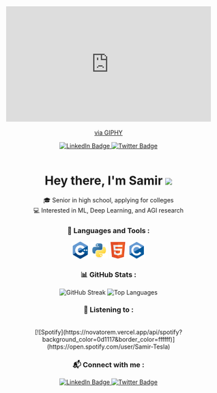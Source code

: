 <!-- Header Section -->
<div align="center">
  <iframe src="https://giphy.com/embed/Q9aBxHn9fTqKs" width="480" height="270" frameBorder="0" class="giphy-embed" allowFullScreen></iframe>
  <p><a href="https://giphy.com/gifs/Q9aBxHn9fTqKs">via GIPHY</a></p>
</div>

<!-- Social Badges Section -->
<div align="center">
  <a href="https://www.linkedin.com/in/samitesla/">
    <img src="https://img.shields.io/badge/LinkedIn-D40000?style=for-the-badge&logo=linkedin&logoColor=black" alt="LinkedIn Badge"/>
  </a>
  <a href="https://twitter.com/samitesla">
    <img src="https://img.shields.io/badge/Twitter-D40000?style=for-the-badge&logo=twitter&logoColor=black" alt="Twitter Badge"/>
  </a>
</div>

<!-- Profile Views Counter -->
<div align="center">
  <img src="https://komarev.com/ghpvc/?username=samitesla&style=flat-square&color=D40000" alt=""/>
</div>

<!-- Greeting Text Section -->
<h1 align="center">
   Hey there, I'm Samir
  <img src="https://media.giphy.com/media/hvRJCLFzcasrR4ia7z/giphy.gif" width="30px"/>
</h1>

<!-- About Me Section -->
<div align="center">
  <p>
    🎓 Senior in high school, applying for colleges<br>
    💻 Interested in ML, Deep Learning, and AGI research
  </p>
</div>

<!-- Languages and Tools Section -->
<div align="center">
  <h3 align="center">🚀 Languages and Tools :</h3>
  <img src="https://github.com/devicons/devicon/blob/master/icons/cplusplus/cplusplus-original.svg" title="C++" alt="C++" width="40" height="40"/>
  <img src="https://github.com/devicons/devicon/blob/master/icons/python/python-original.svg" title="Python" alt="Python" width="40" height="40"/>
  <img src="https://github.com/devicons/devicon/blob/master/icons/html5/html5-original.svg" title="HTML" alt="HTML" width="40" height="40"/>
  <img src="https://github.com/devicons/devicon/blob/master/icons/c/c-original.svg" title="C" alt="C" width="40" height="40"/>
</div>

<!-- GitHub Stats Section -->
<div align="center">
  <h3 align="center">📊 GitHub Stats :</h3>
  <img src="http://github-readme-streak-stats.herokuapp.com?user=samitesla&theme=dark" alt="GitHub Streak"/>
  <img src="https://github-readme-stats.vercel.app/api/top-langs/?username=samitesla&layout=compact&theme=dark" alt="Top Languages"/>
</div>

<!-- Spotify Section -->
<div align="center">
  <h3 align="center">🎵 Listening to :</h3>
&nbsp;<div align="center">
  [![Spotify](https://novatorem.vercel.app/api/spotify?background_color=0d1117&border_color=ffffff)](https://open.spotify.com/user/Samir-Tesla)
</div>
</div>

<!-- Contact Section -->
<div align="center">
  <h3 align="center">📬 Connect with me :</h3>
  <a href="https://www.linkedin.com/in/samir-ahmed-a72802188/" target="_blank">
    <img src="https://img.shields.io/badge/LinkedIn-D40000?style=for-the-badge&logo=linkedin&logoColor=black" alt="LinkedIn Badge"/>
  </a>
  <a href="https://twitter.com/SAMIRSAYS69" target="_blank">
    <img src="https://img.shields.io/badge/Twitter-D40000?style=for-the-badge&logo=twitter&logoColor=black" alt="Twitter Badge"/>
  </a>
</div>
